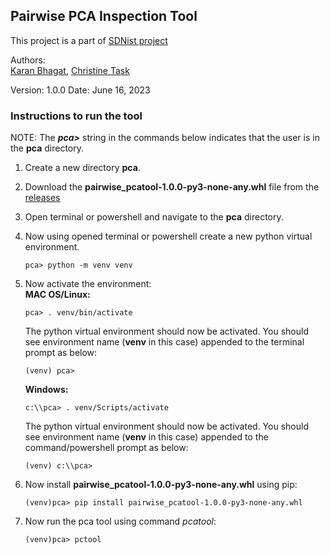 ## Pairwise PCA Inspection Tool
This project is a part of [SDNist project](https://github.com/usnistgov/SDNist)

Authors:  
[Karan Bhagat](mailto:kb.in.triangulum@gmail.com), 
[Christine Task](mailto:christine.task@knexusresearch.com)

Version: 1.0.0
Date: June 16, 2023
 

### Instructions to run the tool
NOTE: The ***pca>*** string in the commands below indicates that the user is in the **pca** directory.
1. Create a new directory **pca**.
2. Download the **pairwise_pcatool-1.0.0-py3-none-any.whl** file from the [releases]()
3. Open terminal or powershell and navigate to the **pca** directory.
4. Now using opened terminal or powershell create a new python virtual environment.
    ```
    pca> python -m venv venv
    ```
5. Now activate the environment:  
    **MAC OS/Linux:**
    ```
    pca> . venv/bin/activate
    ```
    The python virtual environment should now be activated. You should see environment name (**venv** in this case) appended to the terminal prompt as below:  
    ```
    (venv) pca>
    ```
   
    **Windows:**
    ```
    c:\\pca> . venv/Scripts/activate
    ```
    The python virtual environment should now be activated. You should see environment name (**venv** in this case) appended to the command/powershell prompt as below:  
    ```
    (venv) c:\\pca>
    ```
   
6. Now install **pairwise_pcatool-1.0.0-py3-none-any.whl** using pip:
    ```
    (venv)pca> pip install pairwise_pcatool-1.0.0-py3-none-any.whl
    ```

7. Now run the pca tool using command *pcatool*:
    ```
   (venv)pca> pctool
    ```